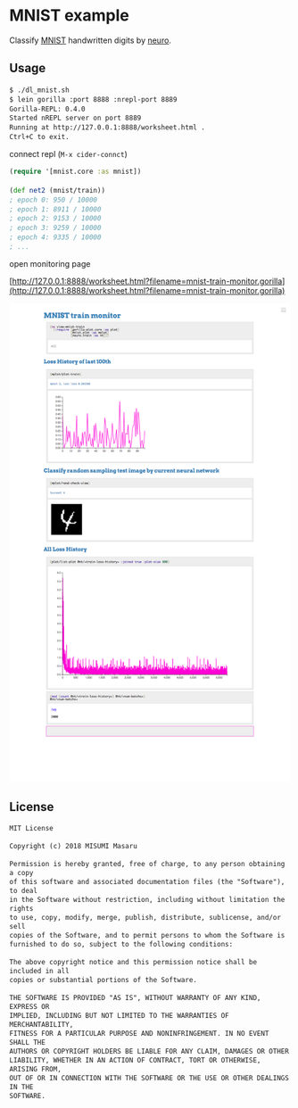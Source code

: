 # MNIST example

Classify [MNIST](http://yann.lecun.com/exdb/mnist/) handwritten digits by [neuro](https://github.com/deltam/neuro).

## Usage

```sh
$ ./dl_mnist.sh
$ lein gorilla :port 8888 :nrepl-port 8889
Gorilla-REPL: 0.4.0
Started nREPL server on port 8889
Running at http://127.0.0.1:8888/worksheet.html .
Ctrl+C to exit.
```

connect repl (`M-x cider-connct`)

```clojure
(require '[mnist.core :as mnist])

(def net2 (mnist/train))
; epoch 0: 950 / 10000
; epoch 1: 8911 / 10000
; epoch 2: 9153 / 10000
; epoch 3: 9259 / 10000
; epoch 4: 9335 / 10000
; ...
```

open monitoring page

[http://127.0.0.1:8888/worksheet.html?filename=mnist-train-monitor.gorilla](http://127.0.0.1:8888/worksheet.html?filename=mnist-train-monitor.gorilla)

![mnist monitor](https://github.com/deltam/neuro/blob/master/examples/mnist/mnist_monitor.png?raw=true)

## License

```
MIT License

Copyright (c) 2018 MISUMI Masaru

Permission is hereby granted, free of charge, to any person obtaining a copy
of this software and associated documentation files (the "Software"), to deal
in the Software without restriction, including without limitation the rights
to use, copy, modify, merge, publish, distribute, sublicense, and/or sell
copies of the Software, and to permit persons to whom the Software is
furnished to do so, subject to the following conditions:

The above copyright notice and this permission notice shall be included in all
copies or substantial portions of the Software.

THE SOFTWARE IS PROVIDED "AS IS", WITHOUT WARRANTY OF ANY KIND, EXPRESS OR
IMPLIED, INCLUDING BUT NOT LIMITED TO THE WARRANTIES OF MERCHANTABILITY,
FITNESS FOR A PARTICULAR PURPOSE AND NONINFRINGEMENT. IN NO EVENT SHALL THE
AUTHORS OR COPYRIGHT HOLDERS BE LIABLE FOR ANY CLAIM, DAMAGES OR OTHER
LIABILITY, WHETHER IN AN ACTION OF CONTRACT, TORT OR OTHERWISE, ARISING FROM,
OUT OF OR IN CONNECTION WITH THE SOFTWARE OR THE USE OR OTHER DEALINGS IN THE
SOFTWARE.
```
